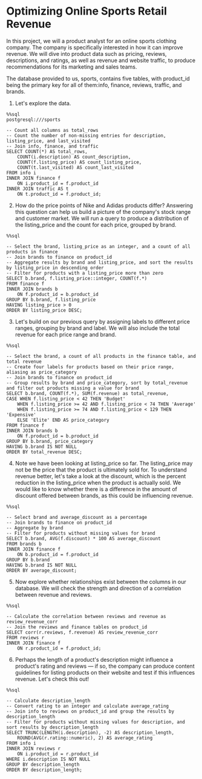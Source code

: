 # Optimizing Online Sports Retail Revenue

In this project, we will a product analyst for an online sports clothing company. The company is specifically interested in how it can improve revenue. We will dive into product data such as pricing, reviews, descriptions, and ratings, as well as revenue and website traffic, to produce recommendations for its marketing and sales teams.

The database provided to us, sports, contains five tables, with product_id being the primary key for all of them:info, finance, reviews, traffic, and brands.

1. Let's explore the data.
```
%%sql
postgresql:///sports

-- Count all columns as total_rows
-- Count the number of non-missing entries for description, listing_price, and last_visited
-- Join info, finance, and traffic
SELECT COUNT(*) AS total_rows, 
    COUNT(i.description) AS count_description, 
    COUNT(f.listing_price) AS count_listing_price, 
    COUNT(t.last_visited) AS count_last_visited 
FROM info i
INNER JOIN finance f
    ON i.product_id = f.product_id
INNER JOIN traffic AS t
    ON t.product_id = f.product_id;
 ```
 
 2. How do the price points of Nike and Adidas products differ? Answering this question can help us build a picture of the company's stock range and customer market. We will run a query to produce a distribution of the listing_price and the count for each price, grouped by brand.
```
%%sql

-- Select the brand, listing_price as an integer, and a count of all products in finance 
-- Join brands to finance on product_id
-- Aggregate results by brand and listing_price, and sort the results by listing_price in descending order
-- Filter for products with a listing_price more than zero
SELECT b.brand, f.listing_price::integer, COUNT(f.*)
FROM finance f
INNER JOIN brands b 
    ON f.product_id = b.product_id
GROUP BY b.brand, f.listing_price
HAVING listing_price > 0
ORDER BY listing_price DESC;
```

3. Let's build on our previous query by assigning labels to different price ranges, grouping by brand and label. We will also include the total revenue for each price range and brand.
```
%%sql

-- Select the brand, a count of all products in the finance table, and total revenue
-- Create four labels for products based on their price range, aliasing as price_category
-- Join brands to finance on product_id
-- Group results by brand and price_category, sort by total_revenue and filter out products missing a value for brand
SELECT b.brand, COUNT(f.*), SUM(f.revenue) as total_revenue,
CASE WHEN f.listing_price < 42 THEN 'Budget'
    WHEN f.listing_price >= 42 AND f.listing_price < 74 THEN 'Average'
    WHEN f.listing_price >= 74 AND f.listing_price < 129 THEN 'Expensive'
    ELSE 'Elite' END AS price_category
FROM finance f
INNER JOIN brands b 
    ON f.product_id = b.product_id
GROUP BY b.brand, price_category
HAVING b.brand IS NOT NULL
ORDER BY total_revenue DESC;
```

4. Note we have been looking at listing_price so far. The listing_price may not be the price that the product is ultimately sold for. To understand revenue better, let's take a look at the discount, which is the percent reduction in the listing_price when the product is actually sold. We would like to know whether there is a difference in the amount of discount offered between brands, as this could be influencing revenue.
```
%%sql

-- Select brand and average_discount as a percentage
-- Join brands to finance on product_id
-- Aggregate by brand
-- Filter for products without missing values for brand
SELECT b.brand, AVG(f.discount) * 100 AS average_discount
FROM brands b
INNER JOIN finance f 
    ON b.product_id = f.product_id
GROUP BY b.brand
HAVING b.brand IS NOT NULL
ORDER BY average_discount;
```

5. Now explore whether relationships exist between the columns in our database. We will check the strength and direction of a correlation between revenue and reviews.
```
%%sql

-- Calculate the correlation between reviews and revenue as review_revenue_corr
-- Join the reviews and finance tables on product_id
SELECT corr(r.reviews, f.revenue) AS review_revenue_corr
FROM reviews r
INNER JOIN finance f 
    ON r.product_id = f.product_id;
```

6. Perhaps the length of a product's description might influence a product's rating and reviews — if so, the company can produce content guidelines for listing products on their website and test if this influences revenue. Let's check this out!
```
%%sql

-- Calculate description_length
-- Convert rating to an integer and calculate average_rating
-- Join info to reviews on product_id and group the results by description_length
-- Filter for products without missing values for description, and sort results by description_length
SELECT TRUNC(LENGTH(i.description), -2) AS description_length,
    ROUND(AVG(r.rating::numeric), 2) AS average_rating
FROM info i
INNER JOIN reviews r 
    ON i.product_id = r.product_id
WHERE i.description IS NOT NULL
GROUP BY description_length
ORDER BY description_length;
```
